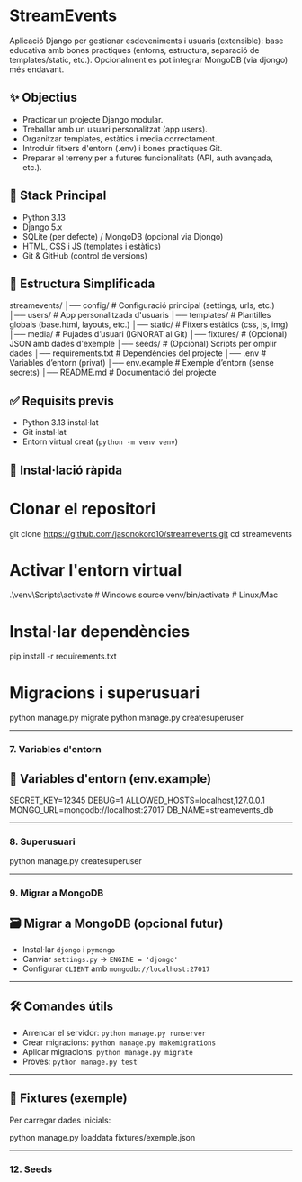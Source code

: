# StreamEvents

Aplicació Django per gestionar esdeveniments i usuaris
(extensible): base educativa amb bones practiques
(entorns, estructura, separació de templates/static,
etc.). Opcionalment es pot integrar MongoDB (via djongo)
més endavant.

## ✨ Objectius
- Practicar un projecte Django modular.
- Treballar amb un usuari personalitzat (app users).
- Organitzar templates, estàtics i media correctament.
- Introduir fitxers d'entorn (.env) i bones practiques
Git.
- Preparar el terreny per a futures funcionalitats (API,
auth avançada, etc.).

## 🧱 Stack Principal
- Python 3.13
- Django 5.x
- SQLite (per defecte) / MongoDB (opcional via Djongo)
- HTML, CSS i JS (templates i estàtics)
- Git & GitHub (control de versions)

## 📂 Estructura Simplificada
streamevents/
│── config/              # Configuració principal (settings, urls, etc.)
│── users/               # App personalitzada d'usuaris
│── templates/           # Plantilles globals (base.html, layouts, etc.)
│── static/              # Fitxers estàtics (css, js, img)
│── media/               # Pujades d’usuari (IGNORAT al Git)
│── fixtures/            # (Opcional) JSON amb dades d'exemple
│── seeds/               # (Opcional) Scripts per omplir dades
│── requirements.txt     # Dependències del projecte
│── .env                 # Variables d’entorn (privat)
│── env.example          # Exemple d’entorn (sense secrets)
│── README.md            # Documentació del projecte

## ✅ Requisits previs
- Python 3.13 instal·lat
- Git instal·lat
- Entorn virtual creat (`python -m venv venv`)

## 🚀 Instal·lació ràpida

# Clonar el repositori
git clone https://github.com/jasonokoro10/streamevents.git
cd streamevents

# Activar l'entorn virtual
.\venv\Scripts\activate   # Windows
source venv/bin/activate  # Linux/Mac

# Instal·lar dependències
pip install -r requirements.txt

# Migracions i superusuari
python manage.py migrate
python manage.py createsuperuser

---

### 7. Variables d'entorn

## 🔐 Variables d'entorn (env.example)

SECRET_KEY=12345
DEBUG=1
ALLOWED_HOSTS=localhost,127.0.0.1
MONGO_URL=mongodb://localhost:27017
DB_NAME=streamevents_db

---

### 8. Superusuari

python manage.py createsuperuser

---

### 9. Migrar a MongoDB

## 🗃️ Migrar a MongoDB (opcional futur)
- Instal·lar `djongo` i `pymongo`
- Canviar `settings.py` → `ENGINE = 'djongo'`
- Configurar `CLIENT` amb `mongodb://localhost:27017`

---

## 🛠️ Comandes útils
- Arrencar el servidor: `python manage.py runserver`
- Crear migracions: `python manage.py makemigrations`
- Aplicar migracions: `python manage.py migrate`
- Proves: `python manage.py test`

---

## 💾 Fixtures (exemple)
Per carregar dades inicials:

python manage.py loaddata fixtures/exemple.json

---

### 12. Seeds

